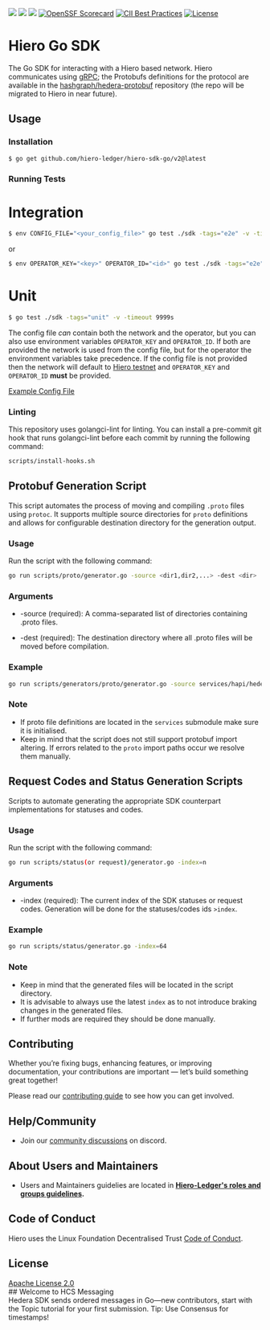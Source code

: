 ![](https://img.shields.io/github/v/tag/hiero-ledger/hiero-sdk-go)
![](https://img.shields.io/github/go-mod/go-version/hiero-ledger/hiero-sdk-go)
[![](https://godoc.org/github.com/hiero-ledger/hiero-sdk-go/v2?status.svg)](http://godoc.org/github.com/hiero-project/hiero-sdk-go/v2)
[![OpenSSF Scorecard](https://api.scorecard.dev/projects/github.com/hiero-ledger/hiero-sdk-go/badge)](https://scorecard.dev/viewer/?uri=github.com/hiero-ledger/hiero-sdk-go)
[![CII Best Practices](https://bestpractices.coreinfrastructure.org/projects/10697/badge)](https://bestpractices.coreinfrastructure.org/projects/10697)
[![License](https://img.shields.io/badge/license-apache2-blue.svg)](LICENSE)

# Hiero Go SDK

The Go SDK for interacting with a Hiero based network.
Hiero communicates using [gRPC](https://grpc.io);
the Protobufs definitions for the protocol are available in the [hashgraph/hedera-protobuf](https://github.com/hashgraph/hedera-protobuf) repository (the repo will be migrated to Hiero in near future).

## Usage

### Installation

```sh
$ go get github.com/hiero-ledger/hiero-sdk-go/v2@latest
```

### Running Tests

# Integration

```bash
$ env CONFIG_FILE="<your_config_file>" go test ./sdk -tags="e2e" -v -timeout 9999s
```

or

```bash
$ env OPERATOR_KEY="<key>" OPERATOR_ID="<id>" go test ./sdk -tags="e2e" -timeout 9999s
```

# Unit

```bash
$ go test ./sdk -tags="unit" -v -timeout 9999s
```

The config file _can_ contain both the network and the operator, but you can also
use environment variables `OPERATOR_KEY` and `OPERATOR_ID`. If both are provided
the network is used from the config file, but for the operator the environment variables
take precedence. If the config file is not provided then the network will default to [Hiero testnet](https://docs.hedera.com/hedera/getting-started/introduction)
and `OPERATOR_KEY` and `OPERATOR_ID` **must** be provided.

[Example Config File](./client-config-with-operator.json)

### Linting

This repository uses golangci-lint for linting. You can install a pre-commit git hook that runs golangci-lint before each commit by running the following command:

```sh
scripts/install-hooks.sh
```

## Protobuf Generation Script

This script automates the process of moving and compiling `.proto` files using `protoc`. It supports multiple source directories for `proto` definitions and allows for configurable destination directory for the generation output.

### Usage

Run the script with the following command:

```sh
go run scripts/proto/generator.go -source <dir1,dir2,...> -dest <dir>
```

### Arguments

-   -source (required): A comma-separated list of directories containing .proto files.

-   -dest (required): The destination directory where all .proto files will be moved before compilation.

### Example

```sh
go run scripts/generators/proto/generator.go -source services/hapi/hedera-protobuf-java-api/src/main/proto/services/state,services/hapi/hedera-protobuf-java-api/src/main/proto/services/auxiliary,services/hapi/hedera-protobuf-java-api/src/main/proto/platform/event -dest services/hapi/hedera-protobuf-java-api/src/main/proto/services

```

### Note

-   If proto file definitions are located in the `services` submodule make sure it is initialised.
-   Keep in mind that the script does not still support protobuf import altering. If errors related to
    the `proto` import paths occur we resolve them manually.

## Request Codes and Status Generation Scripts

Scripts to automate generating the appropriate SDK counterpart implementations for statuses and codes. 

### Usage

Run the script with the following command:

```sh
go run scripts/status(or request)/generator.go -index=n
```

### Arguments

-   -index (required): The current index of the SDK statuses or request codes. Generation will be done for the statuses/codes ids `>index`.

### Example

```sh
go run scripts/status/generator.go -index=64

```

### Note

-   Keep in mind that the generated files will be located in the script directory.
-   It is advisable to always use the latest `index` as to not introduce braking changes in the generated files.
-   If further mods are required they should be done manually.

## Contributing

Whether you’re fixing bugs, enhancing features, or improving documentation, your contributions are important — let’s build something great together!

Please read our [contributing guide](https://github.com/hiero-ledger/.github/blob/main/CONTRIBUTING.md) to see how you can get involved.

## Help/Community

- Join our [community discussions](https://discord.lfdecentralizedtrust.org/) on discord.

## About Users and Maintainers

- Users and Maintainers guidelies are located in **[Hiero-Ledger's roles and groups guidelines](https://github.com/hiero-ledger/governance/blob/main/roles-and-groups.md#maintainers).**

## Code of Conduct

Hiero uses the Linux Foundation Decentralised Trust [Code of Conduct](https://www.lfdecentralizedtrust.org/code-of-conduct).

## License

[Apache License 2.0](LICENSE)
<br>## Welcome to HCS Messaging<br>Hedera SDK sends ordered messages in Go—new contributors, start with the Topic tutorial for your first submission. Tip: Use Consensus for timestamps! <br>


